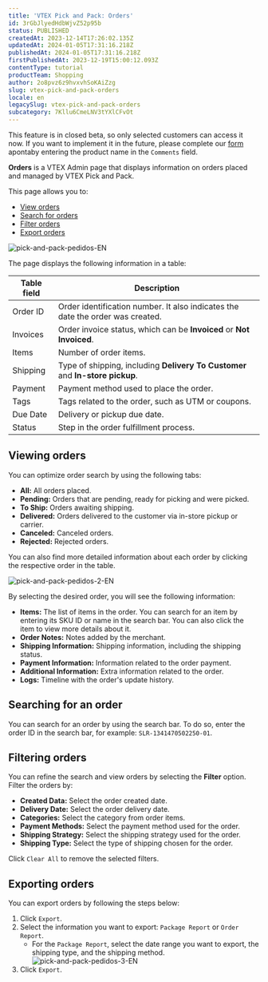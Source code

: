 ```yaml
---
title: 'VTEX Pick and Pack: Orders'
id: 3rGbJlyedHdbWjvZ52p95b
status: PUBLISHED
createdAt: 2023-12-14T17:26:02.135Z
updatedAt: 2024-01-05T17:31:16.218Z
publishedAt: 2024-01-05T17:31:16.218Z
firstPublishedAt: 2023-12-19T15:00:12.093Z
contentType: tutorial
productTeam: Shopping
author: 2o8pvz6z9hvxvhSoKAiZzg
slug: vtex-pick-and-pack-orders
locale: en
legacySlug: vtex-pick-and-pack-orders
subcategory: 7Kllu6CmeLNV3tYXlCFvOt
---
```


<div class = "alert alert-info">
This feature is in closed beta, so only selected customers can access it now. If you want to implement it in the future, please complete our <a href="https://vtex.com/us-en/contact/">form</a> apontaby entering the product name in the <code>Comments</code> field.
</div>

**Orders** is a VTEX Admin page that displays information on orders placed and managed by VTEX Pick and Pack.

This page allows you to:

- [View orders](#viewing-orders)
- [Search for orders](#searching-for-an-order)
- [Filter orders](#filtering-orders)
- [Export orders](#exporting-orders)

![pick-and-pack-pedidos-EN](//images.ctfassets.net/alneenqid6w5/7oIngXdaDwQP0CQSHlQaPO/3ffa21f585d6c45e374ac2fb9c42f8aa/image.png)

The page displays the following information in a table:

| Table field | Description                                                                    |
| ----------- | ------------------------------------------------------------------------------ |
| Order ID    | Order identification number. It also indicates the date the order was created. |
| Invoices    | Order invoice status, which can be **Invoiced** or **Not Invoiced**.                   |
| Items       | Number of order items.                                                         |
| Shipping    | Type of shipping, including **Delivery To Customer** and **In-store pickup**.          |
| Payment     | Payment method used to place the order.                                        |
| Tags        | Tags related to the order, such as UTM or coupons.                             |
| Due Date    | Delivery or pickup due date.                                                   |
| Status      | Step in the order fulfillment process.                                         |

## Viewing orders
You can optimize order search by using the following tabs:

- **All:** All orders placed.
- **Pending:** Orders that are pending, ready for picking and were picked.
- **To Ship:** Orders awaiting shipping.
- **Delivered:** Orders delivered to the customer via in-store pickup or carrier.
- **Canceled:** Canceled orders.
- **Rejected:** Rejected orders.

You can also find more detailed information about each order by clicking the respective order in the table.

![pick-and-pack-pedidos-2-EN](//images.ctfassets.net/alneenqid6w5/2X9tIEvxpMKtTTCMC7NF9N/3f3ba4f4f9caac0b31d041afb33ce8b0/image.png)

By selecting the desired order, you will see the following information:

- **Items:** The list of items in the order. You can search for an item by entering its SKU ID or name in the search bar. You can also click the item to view more details about it.
- **Order Notes:** Notes added by the merchant.
- **Shipping Information:** Shipping information, including the shipping status.
- **Payment Information:** Information related to the order payment.
- **Additional Information:** Extra information related to the order.
- **Logs:** Timeline with the order's update history.

## Searching for an order

You can search for an order by using the search bar. To do so, enter the order ID in the search bar, for example: `SLR-1341470502250-01`. 

## Filtering orders

You can refine the search and view orders by selecting the **Filter** option. Filter the orders by:

- **Created Data:** Select the order created date.
- **Delivery Date:** Select the order delivery date.
- **Categories:** Select the category from order items.
- **Payment Methods:** Select the payment method used for the order.
- **Shipping Strategy:** Select the shipping strategy used for the order.
- **Shipping Type:** Select the type of shipping chosen for the order.

Click `Clear All` to remove the selected filters.

## Exporting orders

You can export orders by following the steps below:

1. Click `Export`.
2. Select the information you want to export: `Package Report` or `Order Report`.
    * For the `Package Report`, select the date range you want to export, the shipping type, and the shipping method.
![pick-and-pack-pedidos-3-EN](//images.ctfassets.net/alneenqid6w5/4e3Zjkh9zuwmcPNe0CKJQU/391f380bce100cf14645602f81b3fc9f/image.png)
3.  Click `Export`.
